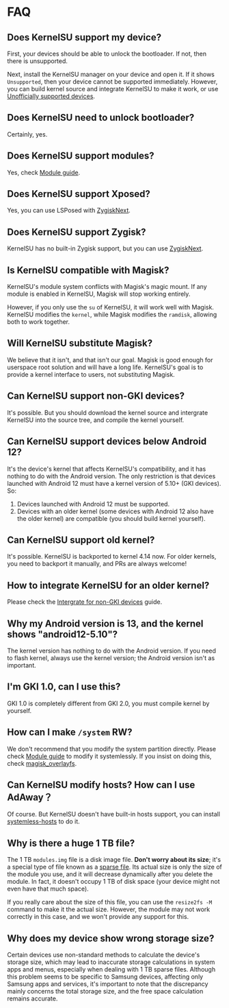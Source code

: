 # FAQ

## Does KernelSU support my device?

First, your devices should be able to unlock the bootloader. If not, then there is unsupported.

Next, install the KernelSU manager on your device and open it. If it shows `Unsupported`, then your device cannot be supported immediately. However, you can build kernel source and integrate KernelSU to make it work, or use [Unofficially supported devices](unofficially-support-devices).

## Does KernelSU need to unlock bootloader?

Certainly, yes.

## Does KernelSU support modules?

Yes, check [Module guide](module.md).

## Does KernelSU support Xposed?

Yes, you can use LSPosed with [ZygiskNext](https://github.com/Dr-TSNG/ZygiskNext).

## Does KernelSU support Zygisk?

KernelSU has no built-in Zygisk support, but you can use [ZygiskNext](https://github.com/Dr-TSNG/ZygiskNext).

## Is KernelSU compatible with Magisk?

KernelSU's module system conflicts with Magisk's magic mount. If any module is enabled in KernelSU, Magisk will stop working entirely.

However, if you only use the `su` of KernelSU, it will work well with Magisk. KernelSU modifies the `kernel`, while Magisk modifies the `ramdisk`, allowing both to work together.

## Will KernelSU substitute Magisk?

We believe that it isn't, and that isn't our goal. Magisk is good enough for userspace root solution and will have a long life. KernelSU's goal is to provide a kernel interface to users, not substituting Magisk.

## Can KernelSU support non-GKI devices?

It's possible. But you should download the kernel source and intergrate KernelSU into the source tree, and compile the kernel yourself.

## Can KernelSU support devices below Android 12?

It's the device's kernel that affects KernelSU's compatibility, and it has nothing to do with the Android version. The only restriction is that devices launched with Android 12 must have a kernel version of 5.10+ (GKI devices). So:

1. Devices launched with Android 12 must be supported.
2. Devices with an older kernel (some devices with Android 12 also have the older kernel) are compatible (you should build kernel yourself).

## Can KernelSU support old kernel?

It's possible. KernelSU is backported to kernel 4.14 now. For older kernels, you need to backport it manually, and PRs are always welcome!

## How to integrate KernelSU for an older kernel?

Please check the [Intergrate for non-GKI devices](how-to-integrate-for-non-gki) guide.

## Why my Android version is 13, and the kernel shows "android12-5.10"?

The kernel version has nothing to do with the Android version. If you need to flash kernel, always use the kernel version; the Android version isn't as important.

## I'm GKI 1.0, can I use this?

GKI 1.0 is completely different from GKI 2.0, you must compile kernel by yourself.

## How can I make `/system` RW?

We don't recommend that you modify the system partition directly. Please check [Module guide](module.md) to modify it systemlessly. If you insist on doing this, check [magisk_overlayfs](https://github.com/HuskyDG/magic_overlayfs).

## Can KernelSU modify hosts? How can I use AdAway？

Of course. But KernelSU doesn't have built-in hosts support, you can install [systemless-hosts](https://github.com/symbuzzer/systemless-hosts-KernelSU-module) to do it.

## Why is there a huge 1 TB file?

The 1 TB `modules.img` file is a disk image file. **Don't worry about its size**; it's a special type of file known as a [sparse file](https://en.wikipedia.org/wiki/Sparse_file). Its actual size is only the size of the module you use, and it will decrease dynamically after you delete the module. In fact, it doesn't occupy 1 TB of disk space (your device might not even have that much space).

If you really care about the size of this file, you can use the `resize2fs -M` command to make it the actual size. However, the module may not work correctly in this case, and we won't provide any support for this.

## Why does my device show wrong storage size?

Certain devices use non-standard methods to calculate the device's storage size, which may lead to inaccurate storage calculations in system apps and menus, especially when dealing with 1 TB sparse files. Although this problem seems to be specific to Samsung devices, affecting only Samsung apps and services, it's important to note that the discrepancy mainly concerns the total storage size, and the free space calculation remains accurate.
